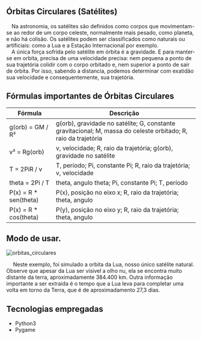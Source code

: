 ## Órbitas Circulares (Satélites)

&emsp;Na astronomia, os satélites são definidos como corpos que movimentam-se ao redor de um corpo celeste, normalmente mais pesado, como planeta, e não há colisão. Os satélites podem ser classificados como naturais ou artificiais: como a Lua e a Estação Internacional por exemplo.<br>
&emsp;A única força sofrida pelo satélite em órbita é a gravidade. E para manter-se em orbita, precisa de uma velocidade precisa: nem pequena a ponto de sua trajetória colidir com o corpo orbitado e, nem superior a ponto de sair de órbita. Por isso, sabendo a distancia, podemos determinar com exatidão sua velocidade e consequentemente, sua trajetória. 

## Fórmulas importantes de Órbitas Circulares

| Fórmula | Descrição |
| --- | --- |
| g(orb) = GM / R² | g(orb), gravidade no satélite; G, constante gravitacional; M, massa do celeste orbitado; R, raio da trajetória |
| v² = Rg(orb) | v, velocidade; R, raio da trajetória; g(orb), gravidade no satélite |
| T = 2PiR / v | T, período; Pi, constante Pi; R, raio da trajetória; v, velocidade |
| theta = 2Pi / T | theta, angulo theta; Pi, constante Pi; T, período |
| P(x) = R * sen(theta) | P(x), posição no eixo x; R, raio da trajetória; theta, angulo |
| P(x) = R * cos(theta) | P(y), posição no eixo y; R, raio da trajetória; theta, angulo |

## Modo de usar.

![orbitas_circulares](https://user-images.githubusercontent.com/87876734/162813250-68674b44-5e53-4a55-914e-8a1c14c1391c.gif)

&emsp; Neste exemplo, foi simulado a orbita da Lua, nosso único satélite natural. Observe que apesar da Lua ser visível a olho nu, ela se encontra muito distante da terra, aproximadamente 384.400 km. Outra informação importante a ser extraida é o tempo que a Lua leva para completar uma volta em torno da Terra, que é de aproximadamento 27,3 dias.

## Tecnologias empregadas
* Python3
* Pygame
